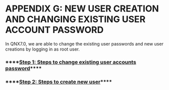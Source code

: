 # APPENDIX G: NEW USER CREATION AND CHANGING EXISTING USER ACCOUNT PASSWORD

In QNX7.0, we are able to change the existing user passwords and new user creations by logging in as root user.

### \*\*\*\*[**Step 1: Steps to change existing user accounts password**](step-1-steps-to-change-existing-user-accounts-password.md)\*\*\*\*

### \*\*\*\*[**Step 2: Steps to create new user**](step-2-steps-to-create-new-user.md)\*\*\*\*

